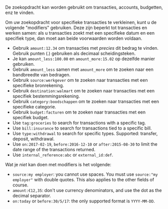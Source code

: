 De zoekopdracht kan worden gebruikt om transacties, accounts, budgetten, enz te vinden.

Om uw zoekopdracht voor specifieke transacties te verkleinen, kunt u de volgende "modifiers" gebruiken. Deze zijn beperkt tot transacties en werken samen: als u transacties zoekt met een specifieke datum en een specifiek type, dan moet aan beide voorwaarden worden voldaan.

* Gebruik `amount:12.34` om transacties met *precies* dit bedrag te vinden. Gebruik punten (.) gebruiken als decimaal scheidingsteken.
* Je kan `amount_less:100.00` en `amount_more:15.02` op dezelfde manier gebruiken.
* Gebruik `amount_less` samen met `amount_more` om te zoeken naar een bandbreedte van bedragen.
* Gebruik `source:werkgever` om te zoeken naar transacties met een specifieke bronrekening.
* Gebruik `destination:walmart` om te zoeken naar transacties met een specifiek bestemmingsrekening.
* Gebruik `category:boodschappen` om te zoeken naar transacties met een specifieke categorie.
* Gebruik `budget:facturen` om te zoeken naar transacties met een specifiek budget.
* Use `tag:groceries` to search for transactions with a specific tag.
* Use `bill:insurance` to search for transactions tied to a specific bill.
* Use `type:withdrawal` to search for specific types. Supported: transfer, deposit, withdrawal.
* Use `on:2017-02-19`, `before:2016-12-10` or `after:2015-08-30` to limit the date range of the transactions returned.
* Use `internal_reference:abc` or `external_id:def`.

Wat je *niet* kan doen met modifiers is het volgende:

* `source:my employer`: you cannot use spaces. You must use `source:"my employer"` with double quotes. This also applies to the other fields of course.
* `amount:€12,35`: don't use currency denominators, and use the dot as the decimal separator.
* `on:today` or `before:30/5/17`: the only supported format is `YYYY-MM-DD`.